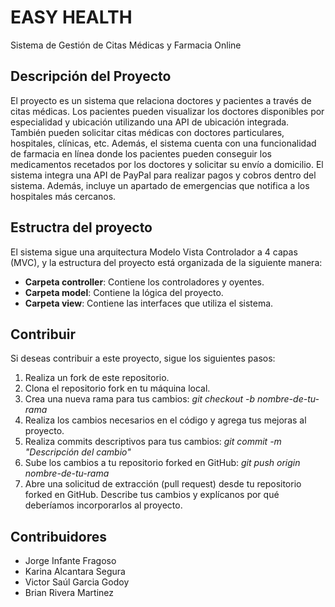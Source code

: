 # EASY HEALTH 
Sistema de Gestión de Citas Médicas y Farmacia Online

## Descripción del Proyecto

El proyecto es un sistema que relaciona doctores y pacientes a través de citas médicas. Los pacientes pueden visualizar los doctores disponibles por especialidad y ubicación utilizando una API de ubicación integrada. También pueden solicitar citas médicas con doctores particulares, hospitales, clínicas, etc. Además, el sistema cuenta con una funcionalidad de farmacia en línea donde los pacientes pueden conseguir los medicamentos recetados por los doctores y solicitar su envío a domicilio. El sistema integra una API de PayPal para realizar pagos y cobros dentro del sistema. Además, incluye un apartado de emergencias que notifica a los hospitales más cercanos.

## Estructra del proyecto

El sistema sigue una arquitectura Modelo Vista Controlador a 4 capas (MVC), y la estructura del proyecto está organizada de la siguiente manera:

- **Carpeta controller**: Contiene los controladores y oyentes.
- **Carpeta model**: Contiene la lógica del proyecto.
- **Carpeta view**: Contiene las interfaces que utiliza el sistema.

## Contribuir

Si deseas contribuir a este proyecto, sigue los siguientes pasos:

1. Realiza un fork de este repositorio.
2. Clona el repositorio fork en tu máquina local.
3. Crea una nueva rama para tus cambios: *git checkout -b nombre-de-tu-rama*
4. Realiza los cambios necesarios en el código y agrega tus mejoras al proyecto.
5. Realiza commits descriptivos para tus cambios: *git commit -m "Descripción del cambio"*
6. Sube los cambios a tu repositorio forked en GitHub: *git push origin nombre-de-tu-rama*
7. Abre una solicitud de extracción (pull request) desde tu repositorio forked en GitHub. Describe tus cambios y explícanos por qué deberíamos incorporarlos al proyecto.

## Contribuidores 

* Jorge Infante Fragoso
* Karina Alcantara Segura
* Victor Saúl Garcia Godoy
* Brian Rivera Martinez
